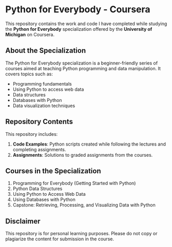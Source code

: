 # Python for Everybody - Coursera

This repository contains the work and code I have completed while studying the **Python for Everybody** specialization offered by the **University of Michigan** on Coursera.

## About the Specialization

The Python for Everybody specialization is a beginner-friendly series of courses aimed at teaching Python programming and data manipulation. It covers topics such as:

- Programming fundamentals
- Using Python to access web data
- Data structures
- Databases with Python
- Data visualization techniques

## Repository Contents

This repository includes:

1. **Code Examples**: Python scripts created while following the lectures and completing assignments.
2. **Assignments**: Solutions to graded assignments from the courses.


## Courses in the Specialization

1. Programming for Everybody (Getting Started with Python)
2. Python Data Structures
3. Using Python to Access Web Data
4. Using Databases with Python
5. Capstone: Retrieving, Processing, and Visualizing Data with Python

 
 ## Disclaimer
 
This repository is for personal learning purposes. Please do not copy or plagiarize the content for submission in the course. 
